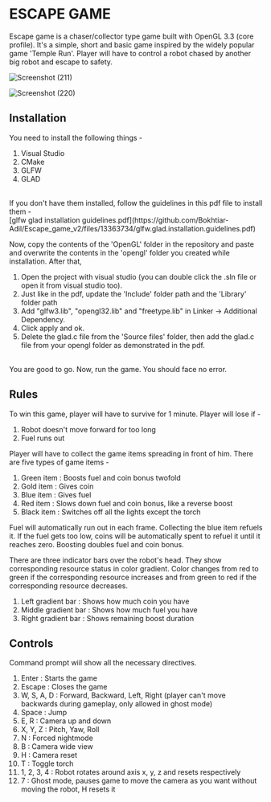 # ESCAPE GAME

Escape game is a chaser/collector type game built with OpenGL 3.3 (core profile). It's a simple, short and basic game inspired by the widely popular game 'Temple Run'. Player will have to control a robot chased by another big robot and escape to safety. <br/>

![Screenshot (211)](https://github.com/Bokhtiar-Adil/Escape_Game/assets/103052177/25b55ea0-a580-4b2e-948d-8c98d0518a3d)

![Screenshot (220)](https://github.com/Bokhtiar-Adil/Escape_Game/assets/103052177/9bee29a0-9387-4cc4-8784-92b28022dbea)

## Installation
You need to install the following things -
1. Visual Studio
2. CMake
3. GLFW
4. GLAD
<br />
If you don't have them installed, follow the guidelines in this pdf file to install them - <br /> [glfw glad installation guidelines.pdf](https://github.com/Bokhtiar-Adil/Escape_game_v2/files/13363734/glfw.glad.installation.guidelines.pdf) <br/>

Now, copy the contents of the 'OpenGL' folder in the repository and paste and overwrite the contents in the 'opengl' folder you created while installation. After that, 
1. Open the project with visual studio (you can double click the .sln file or open it from visual studio too).
2. Just like in the pdf, update the 'Include' folder path and the 'Library' folder path
3. Add "glfw3.lib", "opengl32.lib" and "freetype.lib" in Linker -> Additional Dependency.
4. Click apply and ok.
5. Delete the glad.c file from the 'Source files' folder, then add the glad.c file from your opengl folder as demonstrated in the pdf.
<br />
You are good to go. Now, run the game. You should face no error.

## Rules
To win this game, player will have to survive for 1 minute. Player will lose if - <br/>
1. Robot doesn't move forward for too long <br/>
2. Fuel runs out <br/>

Player will have to collect the game items spreading in front of him. There are five types of game items - <br/>
1. Green item	: Boosts fuel and coin bonus twofold <br/>
2. Gold item	: Gives coin <br/>
3. Blue item	: Gives fuel <br/>
4. Red item	  : Slows down fuel and coin bonus, like a reverse boost <br/>
5. Black item	: Switches off all the lights except the torch <br/>

Fuel will automatically run out in each frame. Collecting the blue item refuels it. If the fuel gets too low, coins will be automatically spent to refuel it until it reaches zero. Boosting doubles fuel and coin bonus. <br/>

There are three indicator bars over the robot's head. They show corresponding resource status in color gradient. Color changes from red to green if the corresponding resource increases and from green to red if the corresponding resource decreases. <br/>
1. Left gradient bar	  : Shows how much coin you have
2. Middle gradient bar	: Shows how much fuel you have
3. Right gradient bar	  : Shows remaining boost duration 


## Controls
Command prompt wiil show all the necessary directives.
1. Enter : Starts the game
2. Escape : Closes the game
3. W, S, A, D	: Forward, Backward, Left, Right (player can't move backwards during gameplay, only allowed in ghost mode)
4. Space : Jump
5. E, R : Camera up and down
6. X, Y, Z : Pitch, Yaw, Roll
7. N : Forced nightmode
8. B : Camera wide view
9. H : Camera reset
10. T : Toggle torch
11. 1, 2, 3, 4 : Robot rotates around axis x, y, z and resets respectively
12. 7 : Ghost mode, pauses game to move the camera as you want without moving the robot, H resets it









